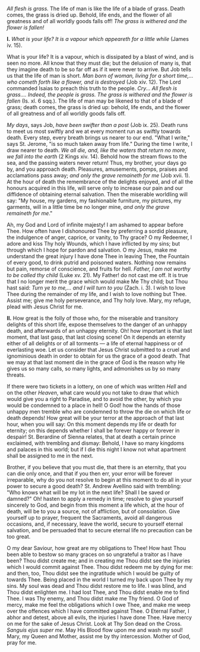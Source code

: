 
*All flesh is grass.* The life of man is like the life of a blade of grass. Death comes, the grass is dried up. Behold, life ends, and the flower of all greatness and of all worldly goods falls off! *The grass is withered and the flower is fallen!*

**I\.** *What is your life? It is a vapour which appeareth for a little while* (James iv. 15).

What is your life? It is a vapour, which is dissipated by a blast of wind, and is seen no more. All know that they must die; but the delusion of many is, that they imagine death to be so far off as if it were never to arrive. But Job tells us that the life of man is short. *Man born of woman, living for a short time,... who cometh forth like a flower, and is destroyed* (Job xiv. 12). The Lord commanded Isaias to preach this truth to the people. *Cry... All flesh is grass.... Indeed, the people is grass. The grass is withered and the flower is fallen* (Is. xl. 6 sqq.). The life of man may be likened to that of a blade of grass; death comes, the grass is dried up: behold, life ends, and the flower of all greatness and of all worldly goods falls off.

*My days*, says Job, *have been swifter than a post* (Job ix. 25). Death runs to meet us most swiftly and we at every moment run as swiftly towards death. Every step, every breath brings us nearer to our end. \"What I write,\" says St. Jerome, \"is so much taken away from life.\" During the time I write, I draw nearer to death. *We all die, and, like the waters that return no more, we fall into the earth* (2 Kings xiv. 14). Behold how the stream flows to the sea, and the passing waters never return! Thus, my brother, your days go by, and you approach death. Pleasures, amusements, pomps, praises and acclamations pass away; *and only the grave remaineth for me* (Job xvii. 1). At the hour of death the remembrance of the delights enjoyed, and of all the honours acquired in this life, will serve only to increase our pain and our diffidence of obtaining eternal salvation. Then the miserable worldling will say: \"My house, my gardens, my fashionable furniture, my pictures, my garments, will in a little time be no longer mine, *and only the grave remaineth for me*.\"

Ah, my God and Lord of infinite majesty! I am ashamed to appear before Thee. How often have I dishonoured Thee by preferring a sordid pleasure, the indulgence of anger, caprice, or vanity, to Thy grace? O my Redeemer, I adore and kiss Thy holy Wounds, which I have inflicted by my sins; but through which I hope for pardon and salvation. O my Jesus, make me understand the great injury I have done Thee in leaving Thee, the Fountain of every good, to drink putrid and poisoned waters. Nothing now remains but pain, remorse of conscience, and fruits for hell. *Father, I am not worthy to be called thy child* (Luke xv. 21). My Father! do not cast me off. It is true that I no longer merit the grace which would make Me Thy child; but Thou hast said: *Turn ye to me,... and I will turn to you* (Zach. i. 3). I wish to love Thee during the remainder of my life, and I wish to love nothing but Thee. Assist me; give me holy perseverance, and Thy holy love. Mary, my refuge, plead with Jesus Christ for me.

**II\.** How great is the folly of those who, for the miserable and transitory delights of this short life, expose themselves to the danger of an unhappy death, and afterwards of an unhappy eternity. Oh! how important is that last moment, that last gasp, that last closing scene! On it depends an eternity either of all delights or of all torments — a life of eternal happiness or of everlasting woe. Let us consider that Jesus Christ submitted to a cruel and ignominious death in order to obtain for us the grace of a good death. That we may at that last moment die in the grace of God is the reason why He gives us so many calls, so many lights, and admonishes us by so many threats.

If there were two tickets in a lottery, on one of which was written *Hell* and on the other *Heaven*, what care would you not take to draw that which would give you a right to Paradise, and to avoid the other, by which you would be condemned to a place in hell! O God! how the hands of those unhappy men tremble who are condemned to throw the die on which life or death depends! How great will be your terror at the approach of that last hour, when you will say: On this moment depends my life or death for eternity; on this depends whether I shall be forever happy or forever in despair! St. Berardine of Sienna relates, that at death a certain prince exclaimed, with trembling and dismay: Behold, I have so many kingdoms and palaces in this world; but if I die this night I know not what apartment shall be assigned to me in the next.

Brother, if you believe that you must die, that there is an eternity, that you can die only once, and that if you then err, your error will be forever irreparable, why do you not resolve to begin at this moment to do all in your power to secure a good death? St. Andrew Avellino said with trembling: \"Who knows what will be my lot in the next life? Shall I be saved or damned?\" Oh! hasten to apply a remedy in time; resolve to give yourself sincerely to God, and begin from this moment a life which, at the hour of death, will be to you a source, not of affliction, but of consolation. Give yourself up to prayer, frequent the Sacraments, avoid all dangerous occasions, and, if necessary, leave the world, secure to yourself eternal salvation, and be persuaded that to secure eternal life no precaution can be too great.

O my dear Saviour, how great are my obligations to Thee! How hast Thou been able to bestow so many graces on so ungrateful a traitor as I have been? Thou didst create me; and in creating me Thou didst see the injuries which I would commit against Thee. Thou didst redeem me by dying for me: and then, too, Thou didst see the ingratitude which I would be guilty of towards Thee. Being placed in the world I turned my back upon Thee by my sins. My soul was dead and Thou didst restore me to life. I was blind, and Thou didst enlighten me. I had lost Thee, and Thou didst enable me to find Thee. I was Thy enemy, and Thou didst make me Thy friend. O God of mercy, make me feel the obligations which I owe Thee, and make me weep over the offences which I have committed against Thee. O Eternal Father, I abhor and detest, above all evils, the injuries I have done Thee. Have mercy on me for the sake of Jesus Christ. Look at Thy Son dead on the Cross. *Sanguis ejus super me*. May His Blood flow upon me and wash my soul! Mary, my Queen and Mother, assist me by thy intercession. Mother of God, pray for me.

